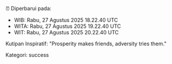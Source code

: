 ⏰ Diperbarui pada:
- WIB: Rabu, 27 Agustus 2025 18.22.40 UTC
- WITA: Rabu, 27 Agustus 2025 19.22.40 UTC
- WIT: Rabu, 27 Agustus 2025 20.22.40 UTC

Kutipan Inspiratif:
"Prosperity makes friends, adversity tries them."


Kategori: success

